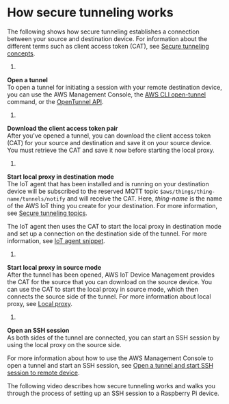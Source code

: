 # How secure tunneling works<a name="how-secure-tunneling-works"></a>

The following shows how secure tunneling establishes a connection between your source and destination device\. For information about the different terms such as client access token \(CAT\), see [Secure tunneling concepts](secure-tunneling-concepts.md)\.

1. 

**Open a tunnel**  
To open a tunnel for initiating a session with your remote destination device, you can use the AWS Management Console, the [AWS CLI open\-tunnel](https://docs.aws.amazon.com/cli/latest/reference/iotsecuretunneling/open-tunnel.html) command, or the [OpenTunnel API](https://docs.aws.amazon.com/iot/latest/apireference/API_iot-secure-tunneling_OpenTunnel)\.

1. 

**Download the client access token pair**  
After you've opened a tunnel, you can download the client access token \(CAT\) for your source and destination and save it on your source device\. You must retrieve the CAT and save it now before starting the local proxy\.

1. 

**Start local proxy in destination mode**  
The IoT agent that has been installed and is running on your destination device will be subscribed to the reserved MQTT topic `$aws/things/thing-name/tunnels/notify` and will receive the CAT\. Here, *thing\-name* is the name of the AWS IoT thing you create for your destination\. For more information, see [Secure tunneling topics](reserved-topics.md#reserved-topics-secure)\.

   The IoT agent then uses the CAT to start the local proxy in destination mode and set up a connection on the destination side of the tunnel\. For more information, see [IoT agent snippet](agent-snippet.md)\.

1. 

**Start local proxy in source mode**  
After the tunnel has been opened, AWS IoT Device Management provides the CAT for the source that you can download on the source device\. You can use the CAT to start the local proxy in source mode, which then connects the source side of the tunnel\. For more information about local proxy, see [Local proxy](local-proxy.md)\.

1. 

**Open an SSH session**  
As both sides of the tunnel are connected, you can start an SSH session by using the local proxy on the source side\.

For more information about how to use the AWS Management Console to open a tunnel and start an SSH session, see [Open a tunnel and start SSH session to remote device](secure-tunneling-tutorial-open-tunnel.md)\.

 The following video describes how secure tunneling works and walks you through the process of setting up an SSH session to a Raspberry Pi device\.